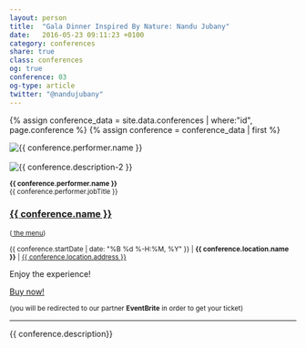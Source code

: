 ```yaml
---
layout: person
title:  "Gala Dinner Inspired By Nature: Nandu Jubany"
date:   2016-05-23 09:11:23 +0100
category: conferences
share: true
class: conferences
og: true
conference: 03
og-type: article
twitter: "@nandujubany"
---
```


{% assign conference_data = site.data.conferences | where:"id", page.conference %}
{% assign conference = conference_data | first %}
<div class="speaker">
	<div class="photo-wrapper rounded"><img src="/assets/img/speakers/{{ conference.performer.image }}" alt="{{ conference.performer.name }}" class="img-responsive"></div><br/>
	<div class="photo-wrapper rounded"><img src="/assets/img/speakers/{{ conference.performer.image-recipe }}" alt="{{ conference.description-2 }}" class="img-responsive"></div>
	<p class="text-alt"><small><strong>{{ conference.performer.name }}</strong><br/>{{ conference.performer.jobTitle }}</small></p>
	<h3 class="name"><a href="{{ conference.offers.url }}">{{ conference.name }}</a></h3>
	<p><small>(<a target="_blank" title="{{ conference.name }} | Menu" href="/assets/pdf/{{ conference.featured_doc }}"><i class="fa fa-download"></i> the menu</a>)</small></p>
	<p class="text-alt"><small>{{ conference.startDate | date: "%B %d %-H:%M, %Y" }} | <strong>{{ conference.location.name }}</strong> | <a href="{{ conference.location.googleMap }}">{{ conference.location.address }}</a></small></p>
	<div class="btns-container">
		<p>Enjoy the experience!</p>
		<a href="https://www.eventbrite.es/e/entradas-1st-world-biomimetic-challenges-and-conscience-23980115170" class="btn btn-md">Buy now!</a>
		<p><small>(you will be redirected to our partner <strong>EventBrite</strong> in order to get your ticket)</small></p>
	</div>
	<hr/>
	<p class="about text-left">{{ conference.description}} </p>
</div>